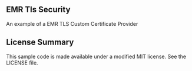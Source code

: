 ## EMR Tls Security

An example of a EMR TLS Custom Certificate Provider

## License Summary

This sample code is made available under a modified MIT license. See the LICENSE file.

